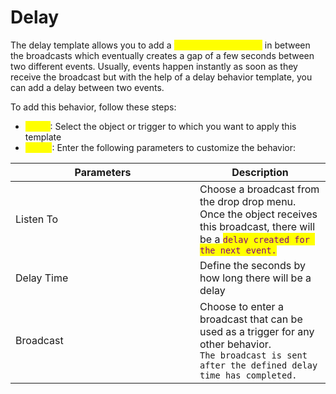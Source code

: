 # Delay

The delay template allows you to add a <mark style="color:yellow;">few seconds of delay</mark> in between the broadcasts which eventually creates a gap of a few seconds between two different events. Usually, events happen instantly as soon as they receive the broadcast but with the help of a delay behavior template, you can add a delay between two events.

To add this behavior, follow these steps:&#x20;

* <mark style="color:yellow;">Step 1</mark>: Select the object or trigger to which you want to apply this template
* <mark style="color:yellow;">Step 2</mark>: Enter the following parameters to customize the behavior:

<table><thead><tr><th width="279">Parameters</th><th>Description</th></tr></thead><tbody><tr><td>Listen To</td><td>Choose a broadcast from the drop drop menu. Once the object receives this broadcast, there will be a <mark style="color:purple;"><code>delay created for the next event.</code></mark></td></tr><tr><td>Delay Time</td><td>Define the seconds by how long there will be a delay</td></tr><tr><td>Broadcast</td><td>Choose to enter a broadcast that can be used as a trigger for any other behavior. <br><code>The broadcast is sent after the defined delay time has completed.</code></td></tr></tbody></table>
